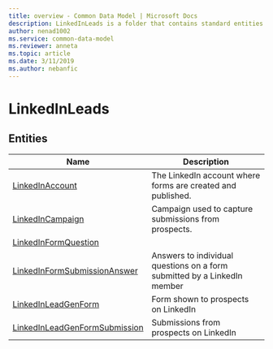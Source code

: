 ```yaml
---
title: overview - Common Data Model | Microsoft Docs
description: LinkedInLeads is a folder that contains standard entities related to the Common Data Model.
author: nenad1002
ms.service: common-data-model
ms.reviewer: anneta
ms.topic: article
ms.date: 3/11/2019
ms.author: nebanfic
---
```


# LinkedInLeads


## Entities

|Name|Description|
|---|---|
|[LinkedInAccount](LinkedInAccount.md)|The LinkedIn account where forms are created and published.  |
|[LinkedInCampaign](LinkedInCampaign.md)|Campaign used to capture submissions from prospects.  |
|[LinkedInFormQuestion](LinkedInFormQuestion.md)|  |
|[LinkedInFormSubmissionAnswer](LinkedInFormSubmissionAnswer.md)|Answers to individual questions on a form submitted by a LinkedIn member  |
|[LinkedInLeadGenForm](LinkedInLeadGenForm.md)|Form shown to prospects on LinkedIn  |
|[LinkedInLeadGenFormSubmission](LinkedInLeadGenFormSubmission.md)|Submissions from prospects on LinkedIn  |
